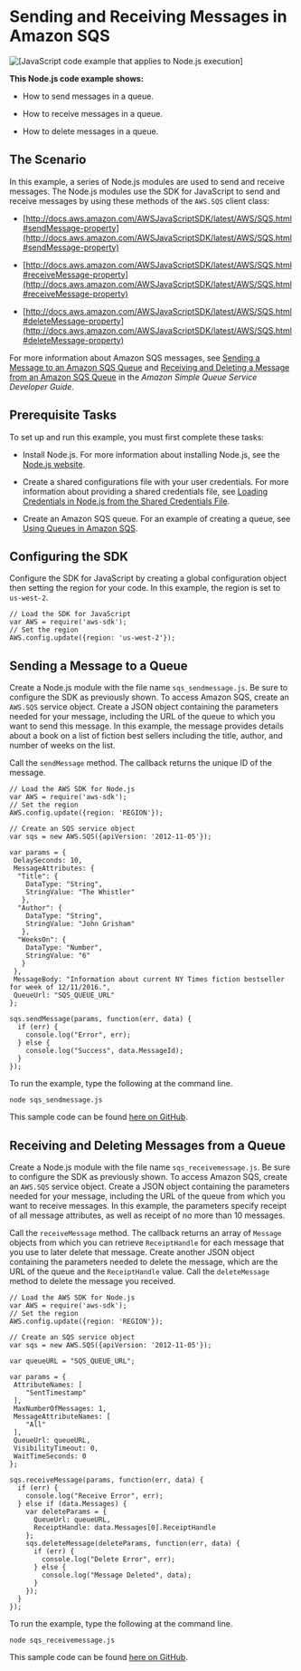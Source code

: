 # Sending and Receiving Messages in Amazon SQS<a name="sqs-examples-send-receive-messages"></a>

![\[JavaScript code example that applies to Node.js execution\]](http://docs.aws.amazon.com/sdk-for-javascript/v2/developer-guide/images/nodeicon.png)

**This Node\.js code example shows:**

+ How to send messages in a queue\.

+ How to receive messages in a queue\.

+ How to delete messages in a queue\.

## The Scenario<a name="sqs-examples-send-receive-messages-scenario"></a>

In this example, a series of Node\.js modules are used to send and receive messages\. The Node\.js modules use the SDK for JavaScript to send and receive messages by using these methods of the `AWS.SQS` client class:

+ [http://docs.aws.amazon.com/AWSJavaScriptSDK/latest/AWS/SQS.html#sendMessage-property](http://docs.aws.amazon.com/AWSJavaScriptSDK/latest/AWS/SQS.html#sendMessage-property)

+ [http://docs.aws.amazon.com/AWSJavaScriptSDK/latest/AWS/SQS.html#receiveMessage-property](http://docs.aws.amazon.com/AWSJavaScriptSDK/latest/AWS/SQS.html#receiveMessage-property)

+ [http://docs.aws.amazon.com/AWSJavaScriptSDK/latest/AWS/SQS.html#deleteMessage-property](http://docs.aws.amazon.com/AWSJavaScriptSDK/latest/AWS/SQS.html#deleteMessage-property)

For more information about Amazon SQS messages, see [Sending a Message to an Amazon SQS Queue](http://docs.aws.amazon.com/AWSSimpleQueueService/latest/SQSDeveloperGuide/sqs-send-message.html) and [Receiving and Deleting a Message from an Amazon SQS Queue](http://docs.aws.amazon.com/AWSSimpleQueueService/latest/SQSDeveloperGuide/sqs-receive-delete-message.html) in the *Amazon Simple Queue Service Developer Guide*\.

## Prerequisite Tasks<a name="sqs-examples-send-receive-messages-prerequisites"></a>

To set up and run this example, you must first complete these tasks:

+ Install Node\.js\. For more information about installing Node\.js, see the [Node\.js website](http://nodejs.org)\.

+ Create a shared configurations file with your user credentials\. For more information about providing a shared credentials file, see [Loading Credentials in Node\.js from the Shared Credentials File](loading-node-credentials-shared.md)\.

+ Create an Amazon SQS queue\. For an example of creating a queue, see [Using Queues in Amazon SQS](sqs-examples-using-queues.md)\.

## Configuring the SDK<a name="sqs-examples-send-receive-messages-configure-sdk"></a>

Configure the SDK for JavaScript by creating a global configuration object then setting the region for your code\. In this example, the region is set to `us-west-2`\.

```
// Load the SDK for JavaScript
var AWS = require('aws-sdk');
// Set the region 
AWS.config.update({region: 'us-west-2'});
```

## Sending a Message to a Queue<a name="sqs-examples-send-receive-messages-sending"></a>

Create a Node\.js module with the file name `sqs_sendmessage.js`\. Be sure to configure the SDK as previously shown\. To access Amazon SQS, create an `AWS.SQS` service object\. Create a JSON object containing the parameters needed for your message, including the URL of the queue to which you want to send this message\. In this example, the message provides details about a book on a list of fiction best sellers including the title, author, and number of weeks on the list\.

Call the `sendMessage` method\. The callback returns the unique ID of the message\.

```
// Load the AWS SDK for Node.js
var AWS = require('aws-sdk');
// Set the region 
AWS.config.update({region: 'REGION'});

// Create an SQS service object
var sqs = new AWS.SQS({apiVersion: '2012-11-05'});

var params = {
 DelaySeconds: 10,
 MessageAttributes: {
  "Title": {
    DataType: "String",
    StringValue: "The Whistler"
   },
  "Author": {
    DataType: "String",
    StringValue: "John Grisham"
   },
  "WeeksOn": {
    DataType: "Number",
    StringValue: "6"
   }
 },
 MessageBody: "Information about current NY Times fiction bestseller for week of 12/11/2016.",
 QueueUrl: "SQS_QUEUE_URL"
};

sqs.sendMessage(params, function(err, data) {
  if (err) {
    console.log("Error", err);
  } else {
    console.log("Success", data.MessageId);
  }
});
```

To run the example, type the following at the command line\.

```
node sqs_sendmessage.js
```

This sample code can be found [here on GitHub](https://github.com/awsdocs/aws-doc-sdk-examples/blob/master/javascript/example_code/sqs/sqs_sendmessage.js)\.

## Receiving and Deleting Messages from a Queue<a name="sqs-examples-send-receive-messages-receiving"></a>

Create a Node\.js module with the file name `sqs_receivemessage.js`\. Be sure to configure the SDK as previously shown\. To access Amazon SQS, create an `AWS.SQS` service object\. Create a JSON object containing the parameters needed for your message, including the URL of the queue from which you want to receive messages\. In this example, the parameters specify receipt of all message attributes, as well as receipt of no more than 10 messages\.

Call the `receiveMessage` method\. The callback returns an array of `Message` objects from which you can retrieve `ReceiptHandle` for each message that you use to later delete that message\. Create another JSON object containing the parameters needed to delete the message, which are the URL of the queue and the `ReceiptHandle` value\. Call the `deleteMessage` method to delete the message you received\.

```
// Load the AWS SDK for Node.js
var AWS = require('aws-sdk');
// Set the region 
AWS.config.update({region: 'REGION'});

// Create an SQS service object
var sqs = new AWS.SQS({apiVersion: '2012-11-05'});

var queueURL = "SQS_QUEUE_URL";

var params = {
 AttributeNames: [
    "SentTimestamp"
 ],
 MaxNumberOfMessages: 1,
 MessageAttributeNames: [
    "All"
 ],
 QueueUrl: queueURL,
 VisibilityTimeout: 0,
 WaitTimeSeconds: 0
};

sqs.receiveMessage(params, function(err, data) {
  if (err) {
    console.log("Receive Error", err);
  } else if (data.Messages) {
    var deleteParams = {
      QueueUrl: queueURL,
      ReceiptHandle: data.Messages[0].ReceiptHandle
    };
    sqs.deleteMessage(deleteParams, function(err, data) {
      if (err) {
        console.log("Delete Error", err);
      } else {
        console.log("Message Deleted", data);
      }
    });
  }
});
```

To run the example, type the following at the command line\.

```
node sqs_receivemessage.js
```

This sample code can be found [here on GitHub](https://github.com/awsdocs/aws-doc-sdk-examples/blob/master/javascript/example_code/sqs/sqs_receivemessage.js)\.